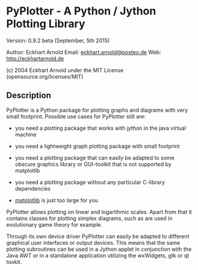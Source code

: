 PyPlotter - A Python / Jython Plotting Library
==============================================

Version: 0.9.2 beta (September, 5th 2015)

Author: Eckhart Arnold
Email:  eckhart.arnold@posteo.de
Web:    http://eckhartarnold.de

(c) 2004 Eckhart Arnold under the MIT License (opensource.org/licenses/MIT)


Description
-----------

PyPlotter is a Python package for plotting graphs and diagrams with very
small footprint. Possible use cases for PyPlotter still are: 

- you need a plotting package that works with jython in the java virtual
  machine

- you need a lightweight graph plotting package with small footprint
  
- you need a plotting package that can easily be adapted to some obscure
  graphics library or GUI-toolkit that is not supported by matplotlib

- you need a plotting package without any particular C-library dependencies

- [matplotlib](http://matplotlib.org/) is just too large for you

PyPlotter allows plotting on linear and logarithmic scales. Apart from
that it contains classes for plotting simplex diagrams, such as are
used in evolutionary game theory for example.

Through its own device driver PyPlotter can easily be adapted to
different graphical user interfaces or output devices. This means that
the same plotting subroutines can be used in a Jython applet in
conjunction with the Java AWT or in a standalone application utilizing
the wxWidgets, gtk or qt tookit.

